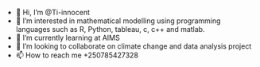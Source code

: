 - 👋 Hi, I’m @Ti-innocent
- 👀 I’m interested in mathematical modelling using programming languages such as R, Python, tableau, c, c++ and matlab.
- 🌱 I’m currently learning at AIMS
- 💞️ I’m looking to collaborate on climate change and data analysis project
- 📫 How to reach me +250785427328

<!---
Ti-innocent/Ti-innocent is a ✨ special ✨ repository because its `README.md` (this file) appears on your GitHub profile.
You can click the Preview link to take a look at your changes.
--->
